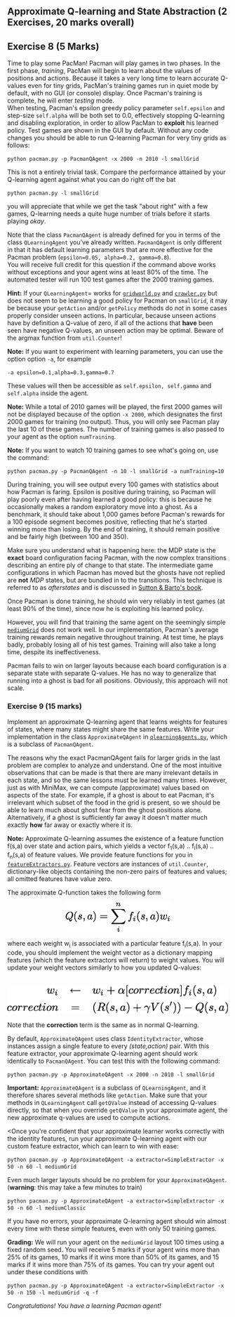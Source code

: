 ## Approximate Q-learning and State Abstraction (2 Exercises, 20 marks overall)

## Exercise 8 (5 Marks)

Time to play some PacMan! Pacman will play games in two phases. In the first
phase, _training_, PacMan will begin to learn about the values of positions and actions.
Because it takes a very long time to learn accurate Q-values even for tiny grids,
PacMan's training games run in quiet mode by default, with no GUI (or console)
display.  Once Pacman's training is complete, he will enter _testing_ mode.  
When testing, Pacman's epsilon greedy policy parameter ```self.epsilon``` and
step-size ```self.alpha``` will be both set to 0.0, effectively stopping
Q-learning and disabling exploration, in order to allow PacMan to **exploit** his
learned policy. Test games are shown in the GUI by default.  Without any code
changes you should be able to run Q-learning Pacman for very tiny grids as follows:

```
python pacman.py -p PacmanQAgent -x 2000 -n 2010 -l smallGrid
```

This is not a entirely trivial task. Compare the performance attained by your Q-learning
agent against what you can do right off the bat

```
python pacman.py -l smallGrid
```

you will appreciate that while we get the task "about right" with a few games,
Q-learning needs a quite huge number of trials before it starts playing _okay_.

Note that the class ```PacmanQAgent``` is already defined for you in terms of
the class ```QLearningAgent``` you've already written.  ```PacmanQAgent```
is only different in that it has default learning parameters that are more
effective for the Pacman problem (```epsilon=0.05, alpha=0.2, gamma=0.8```).  
You will receive full credit for this question if the command above works
without exceptions and your agent wins at least 80% of the time. The
automated tester will run 100 test games after the 2000 training games.

**Hint:** If your ```QLearningAgent```= works for [```gridworld.py```](../code/gridworld.py)
and [```crawler.py```](../code/crawler.py) but does not seem to be learning a
good policy for Pacman on ```smallGrid```, it may be because your ```getAction```
and/or ```getPolicy``` methods do not in some cases properly consider unseen
actions.  In particular, because unseen actions have by definition a Q-value of
zero, if all of the actions that **have** been seen have negative Q-values, an
unseen action may be optimal. Beware of the argmax function from ```util.Counter```!

**Note:** If you want to experiment with learning parameters, you can use the option
option ```-a```, for example

```
-a epsilon=0.1,alpha=0.3,gamma=0.7
```  

These values will then be accessible as ```self.epsilon, self.gamma```
and ```self.alpha``` inside the agent.

**Note:** While a total of 2010 games will be played, the first 2000 games
will not be displayed because of the option <code>-x 2000</code>, which designates
the first 2000 games for training (no output).  Thus, you will only see Pacman
play the last 10 of these games.  The number of training games is also passed
to your agent as the option ```numTraining```.

**Note:** If you want to watch 10 training games to see what's going on, use the command:

```
python pacman.py -p PacmanQAgent -n 10 -l smallGrid -a numTraining=10
```

During training, you will see output every 100 games with statistics about how
Pacman is faring. Epsilon is positive during training, so Pacman will play poorly
even after having learned a good policy: this is because he occasionally makes a
random exploratory move into a ghost. As a benchmark, it should take about 1,000
games  before Pacman's rewards for a 100 episode segment becomes positive, reflecting
that he's started winning more than losing. By the end of training, it should
remain positive and be fairly high (between 100 and 350).

Make sure you understand what is happening here: the MDP state is the **exact**
board configuration facing Pacman, with the now complex transitions describing
an entire ply of change to that state.  The intermediate game configurations in
which Pacman has moved but the ghosts have not replied are **not** _MDP_ states,
but are bundled in to the transitions. This technique is referred to as
_afterstates_ and is discussed in
[Sutton & Barto's book](https://webdocs.cs.ualberta.ca/~sutton/book/ebook/node68.html).

Once Pacman is done training, he should win very reliably in test games
(at least 90% of the time), since now he is exploiting his learned policy.

However, you will find that training the same agent on the seemingly simple
[```mediumGrid```](../code/layouts/mediumGrid.lay)
does not work well. In our implementation, Pacman's average training rewards
remain negative throughout training.  At test time, he plays badly, probably
losing all of his test games.  Training will also take a long time, despite
its ineffectiveness.

Pacman fails to win on larger layouts because each board configuration is a
separate state with separate Q-values.  He has no way to generalize that
running into a ghost is bad for all positions.  Obviously, this approach
will not scale.

### Exercise 9 (15 marks)

Implement an approximate Q-learning agent that learns weights for features of
states, where many states might share the same features.  Write your implementation
in the class ```ApproximateQAgent``` in [```qlearningAgents.py```](../code/qlearningAgents.py),
which is a subclass of ```PacmanQAgent```.

The reasons why the exact PacmanQAgent fails for larger grids in the last problem
are complex to analyze and understand. One of the most intuitive observations that
can be made is that there are many irrelevant details in each state, and so the
same lessons must be learned many times.   However, just as with MiniMax, we can
compute (approximate) values based on aspects of the state.  For example, if a
ghost is about to eat Pacman, it's irrelevant which subset of the food in the
grid is present, so we should be able to learn much about ghost fear from the
ghost positions alone. Alternatively, if a ghost is sufficiently far away it
doesn't matter much exactly **how** far away or exactly where it is.  

**Note:**  Approximate Q-learning assumes the existence of a feature function
f(s,a) over state and action pairs, which yields a vector
f<sub>1</sub>(s,a) .. f<sub>i</sub>(s,a) .. f<sub>n</sub>(s,a) of feature values.
We provide feature functions for you in
[```featureExtractors.py```](../code/featureExtractors.py). Feature vectors are
instances of ```util.Counter```, dictionary-like objects containing the non-zero
pairs of features and values; all omitted features have value zero.

The approximate Q-function takes the following form

<center>
	<img  src="images/define-eqn1.png">
</center>

where each weight w<sub>i</sub> is associated with a particular feature f<sub>i</sub>(s,a).
In your code, you should implement the weight vector as a dictionary mapping
features (which the feature extractors will return) to weight values. You will
update your weight vectors similarly to how you updated Q-values:

<center>
	<br>
	<img  src="images/define-eqn2.png">
</center>

Note that the **correction** term is the same as in normal Q-learning.

By default, ```ApproximateQAgent``` uses class ```IdentityExtractor```,
whose instances assign a single feature to every _(state,action)_ pair.
With this feature extractor, your approximate Q-learning agent should work
identically to ```PacmanQAgent```.  You can test this with the following command:

```
python pacman.py -p ApproximateQAgent -x 2000 -n 2010 -l smallGrid
```

**Important:** ```ApproximateQAgent``` is a subclass of  ```QLearningAgent```,
and it therefore shares several methods like ```getAction```.  Make sure that
your methods in ```QLearningAgent``` call ```getQValue``` instead of accessing
Q-values directly, so that when you override ```getQValue``` in your approximate
agent, the new approximate q-values are used to compute actions.

<Once you're confident that your approximate learner works correctly with the
identity features, run your approximate Q-learning agent with our custom
feature extractor, which can learn to win with ease:

```
python pacman.py -p ApproximateQAgent -a extractor=SimpleExtractor -x 50 -n 60 -l mediumGrid
```

Even much larger layouts should be no problem for your ```ApproximateQAgent```.
(**warning**: this may take a few minutes to train)

```
python pacman.py -p ApproximateQAgent -a extractor=SimpleExtractor -x 50 -n 60 -l mediumClassic
```

If you have no errors, your approximate Q-learning agent should win almost every
time with these simple features, even with only 50 training games.

**Grading:** We will run your agent on the ```mediumGrid``` layout 100 times using
a fixed random seed. You will receive 5 marks if your agent wins more than 25% of
its games, 10 marks if it wins more than 50% of its games, and 15 marks if
it wins more than 75% of its games. You can try your agent out under these conditions with

```
python pacman.py -p ApproximateQAgent -a extractor=SimpleExtractor -x 50 -n 150 -l mediumGrid -q -f
```

_Congratulations!  You have a learning Pacman agent!_
